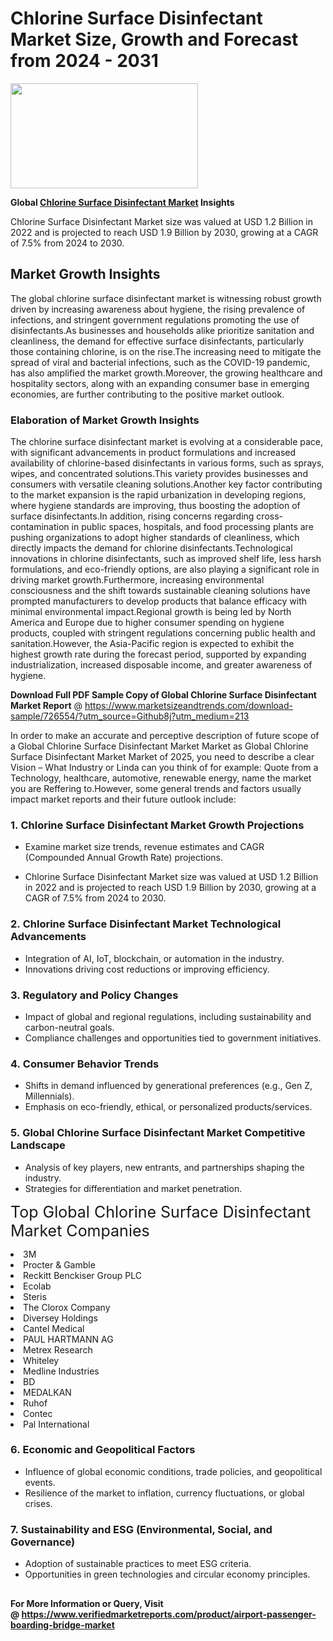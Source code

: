 <H1>Chlorine Surface Disinfectant Market Size, Growth and Forecast from 2024 - 2031</H1><img class="aligncenter size-medium wp-image-584254" src="https://thirdeyenews.in/wp-content/uploads/2024/09/Global-Market-Research-300x168.jpeg" alt="" width="300" height="168" /><p><strong>Global&nbsp;<a href="https://www.marketsizeandtrends.com/download-sample/726554/?utm_source=Github8j?utm_medium=213">Chlorine Surface Disinfectant Market</a> Insights</strong></p><p>Chlorine Surface Disinfectant Market size was valued at USD 1.2 Billion in 2022 and is projected to reach USD 1.9 Billion by 2030, growing at a CAGR of 7.5% from 2024 to 2030.</p><p><h2>Market Growth Insights</h2> The global chlorine surface disinfectant market is witnessing robust growth driven by increasing awareness about hygiene, the rising prevalence of infections, and stringent government regulations promoting the use of disinfectants.As businesses and households alike prioritize sanitation and cleanliness, the demand for effective surface disinfectants, particularly those containing chlorine, is on the rise.The increasing need to mitigate the spread of viral and bacterial infections, such as the COVID-19 pandemic, has also amplified the market growth.Moreover, the growing healthcare and hospitality sectors, along with an expanding consumer base in emerging economies, are further contributing to the positive market outlook. <h3>Elaboration of Market Growth Insights</h3> The chlorine surface disinfectant market is evolving at a considerable pace, with significant advancements in product formulations and increased availability of chlorine-based disinfectants in various forms, such as sprays, wipes, and concentrated solutions.This variety provides businesses and consumers with versatile cleaning solutions.Another key factor contributing to the market expansion is the rapid urbanization in developing regions, where hygiene standards are improving, thus boosting the adoption of surface disinfectants.In addition, rising concerns regarding cross-contamination in public spaces, hospitals, and food processing plants are pushing organizations to adopt higher standards of cleanliness, which directly impacts the demand for chlorine disinfectants.Technological innovations in chlorine disinfectants, such as improved shelf life, less harsh formulations, and eco-friendly options, are also playing a significant role in driving market growth.Furthermore, increasing environmental consciousness and the shift towards sustainable cleaning solutions have prompted manufacturers to develop products that balance efficacy with minimal environmental impact.Regional growth is being led by North America and Europe due to higher consumer spending on hygiene products, coupled with stringent regulations concerning public health and sanitation.However, the Asia-Pacific region is expected to exhibit the highest growth rate during the forecast period, supported by expanding industrialization, increased disposable income, and greater awareness of hygiene.</p><p><span class=""><strong>Download Full PDF Sample Copy of Global Chlorine Surface Disinfectant Market Report</strong> @ <a href="https://www.marketsizeandtrends.com/download-sample/726554/?utm_source=Github8j?utm_medium=213" target="_blank">https://www.marketsizeandtrends.com/download-sample/726554/?utm_source=Github8j?utm_medium=213</a></span></p><p>In order to make an accurate and perceptive description of future scope of a Global&nbsp;Chlorine Surface Disinfectant Market Market as Global&nbsp;Chlorine Surface Disinfectant Market Market of 2025, you need to describe a clear Vision &ndash; What Industry or Linda can you think of for example: Quote from a Technology, healthcare, automotive, renewable energy, name the market you are Reffering to.However, some general trends and factors usually impact market reports and their future outlook include:</p><h3>1.&nbsp;<strong>Chlorine Surface Disinfectant Market Growth Projections</strong></h3><ul><li>Examine market size trends, revenue estimates and CAGR (Compounded Annual Growth Rate) projections.</li><li><p>Chlorine Surface Disinfectant Market size was valued at USD 1.2 Billion in 2022 and is projected to reach USD 1.9 Billion by 2030, growing at a CAGR of 7.5% from 2024 to 2030.</p></li></ul><h3>2.&nbsp;<strong>Chlorine Surface Disinfectant Market Technological Advancements</strong></h3><ul><li>Integration of AI, IoT, blockchain, or automation in the industry.</li><li>Innovations driving cost reductions or improving efficiency.</li></ul><h3>3.&nbsp;<strong>Regulatory and Policy Changes</strong></h3><ul><li>Impact of global and regional regulations, including sustainability and carbon-neutral goals.</li><li>Compliance challenges and opportunities tied to government initiatives.</li></ul><h3>4.&nbsp;<strong>Consumer Behavior Trends</strong></h3><ul><li>Shifts in demand influenced by generational preferences (e.g., Gen Z, Millennials).</li><li>Emphasis on eco-friendly, ethical, or personalized products/services.</li></ul><h3>5.&nbsp;<strong>Global Chlorine Surface Disinfectant Market Competitive Landscape</strong></h3><ul><li>Analysis of key players, new entrants, and partnerships shaping the industry.</li><li>Strategies for differentiation and market penetration.</li></ul><p data-pm-slice="1 1 []"><span style="color: inherit; font-family: inherit; font-size: 25px;">Top Global Chlorine Surface Disinfectant Market Companies</span></p><div class="" data-test-id=""><p><li>3M</li><li> Procter & Gamble</li><li> Reckitt Benckiser Group PLC</li><li> Ecolab</li><li> Steris</li><li> The Clorox Company</li><li> Diversey Holdings</li><li> Cantel Medical</li><li> PAUL HARTMANN AG</li><li> Metrex Research</li><li> Whiteley</li><li> Medline Industries</li><li> BD</li><li> MEDALKAN</li><li> Ruhof</li><li> Contec</li><li> Pal International</li></p></div><h3>6.&nbsp;<strong>Economic and Geopolitical Factors</strong></h3><ul><li>Influence of global economic conditions, trade policies, and geopolitical events.</li><li>Resilience of the market to inflation, currency fluctuations, or global crises.</li></ul><h3>7.&nbsp;<strong>Sustainability and ESG (Environmental, Social, and Governance)</strong></h3><ul><li>Adoption of sustainable practices to meet ESG criteria.</li><li>Opportunities in green technologies and circular economy principles.</li></ul><h2><strong style="font-size: 14px;">For More Information or Query, Visit @&nbsp;</strong><a style="background-color: #ffffff; font-size: 14px;" href="https://www.marketsizeandtrends.com/report/chlorine-surface-disinfectant-market/" target="_blank">https://www.verifiedmarketreports.com/product/airport-passenger-boarding-bridge-market</a></h2>